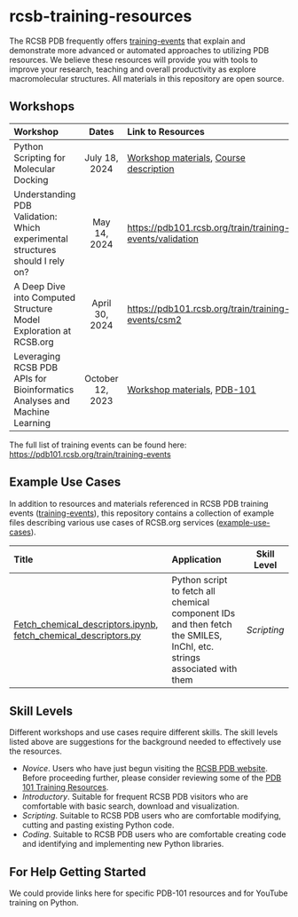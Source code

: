 # rcsb-training-resources
The RCSB PDB frequently offers [training-events](training-events) that explain and demonstrate more advanced or automated approaches to utilizing PDB resources. We believe these resources will provide you with tools to improve your research, teaching and overall productivity as explore macromolecular structures. All materials in this repository are open source.

## Workshops

| Workshop      | Dates     | Link to Resources | Skill Level |
| :------------- | :-------------: | :------------- | :------------- |
| Python Scripting for Molecular Docking | July 18, 2024 | [Workshop materials](https://github.com/janash/iqb-2024), [Course description](https://iqb.rutgers.edu/node/284) | *Introductory* |
| Understanding PDB Validation: Which experimental structures should I rely on? | May 14, 2024 | https://pdb101.rcsb.org/train/training-events/validation | *Introductory* |
| A Deep Dive into Computed Structure Model Exploration at RCSB.org | April 30, 2024 | https://pdb101.rcsb.org/train/training-events/csm2 | *Introductory* |
| Leveraging RCSB PDB APIs for Bioinformatics Analyses and Machine Learning | October 12, 2023 | [Workshop materials](training-events/2023/leveraging-rcsb-pdb-apis/), [PDB-101](https://pdb101.rcsb.org/train/training-events/api) | *Scripting* |

The full list of training events can be found here: https://pdb101.rcsb.org/train/training-events

## Example Use Cases
In addition to resources and materials referenced in RCSB PDB training events ([training-events](training-events)), this repository contains a collection of example files describing various use cases of RCSB.org services ([example-use-cases](example-use-cases)).

| Title | Application | Skill Level |
| :---- | :---------- | :---------: |
| [Fetch_chemical_descriptors.ipynb](example-use-cases/chemical-components/fetch_chemical_descriptors.ipynb), [fetch_chemical_descriptors.py](example-use-cases/chemical-components/fetch_chemical_descriptors.py) | Python script to fetch all chemical component IDs and then fetch the SMILES, InChI, etc. strings associated with them | *Scripting* |

## Skill Levels

Different workshops and use cases require different skills. The skill levels listed above are suggestions for the background needed to effectively use the resources.

* *Novice*. Users who have just begun visiting the [RCSB PDB website](https://rcsb.org/). Before proceeding further, please consider reviewing some of the [PDB 101 Training Resources](https://pdb101.rcsb.org/learn/guide-to-understanding-pdb-data/introduction). 
* *Introductory*. Suitable for frequent RCSB PDB visitors who are comfortable with basic search, download and visualization. 
* *Scripting*. Suitable to RCSB PDB users who are comfortable modifying, cutting and pasting existing Python code.
* *Coding*. Suitable to RCSB PDB users who are comfortable creating code and identifying and implementing new Python libraries. 

## For Help Getting Started

We could provide links here for specific PDB-101 resources and for YouTube training on Python.